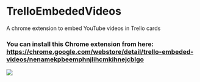 # TrelloEmbededVideos
A chrome extension to embed YouTube videos in Trello cards

### You can install this Chrome extension from here: https://chrome.google.com/webstore/detail/trello-embeded-videos/nenamekpbeemphnjlihcmkihnejcblgo

![](https://i.imgur.com/1onv00N.gif)
